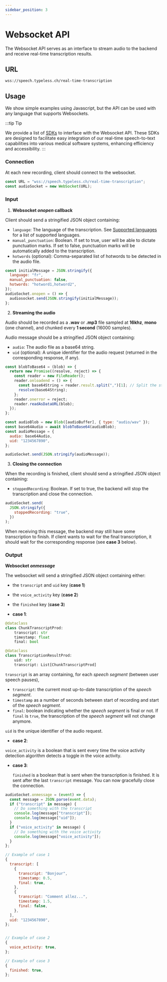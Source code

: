 ```yaml
---
sidebar_position: 3
---
```


# Websocket API

The Websocket API serves as an interface to stream audio to the backend and receive real-time transcription results.

## URL

`wss://speech.typeless.ch/real-time-transcription`

## Usage

We show simple examples using Javascript, but the API can be used with any language that supports Websockets.

:::tip Tip

We provide a list of [SDKs](/docs/category/websocket-sdks/) to interface with the Websocket API. These SDKs are designed to facilitate easy integration of our real-time speech-to-text capabilities into various medical software systems, enhancing efficiency and accessibility.
:::

### Connection

At each new recording, client should connect to the websocket.

```javascript
const URL = "wss://speech.typeless.ch/real-time-transcription";
const audioSocket = new WebSocket(URL);
```

### Input

1. **Websocket _onopen_ callback**

Client should send a stringified JSON object containing:

- `language`: The language of the transcription. See [Supported languages](/docs/stt/languages) for a list of supported languages.
- `manual_punctuation`: Boolean. If set to true, user will be able to dictate punctuation marks. If set to false, punctuation marks will be automatically added to the transcription.
- `hotwords` (optional): Comma-separated list of hotwords to be detected in the audio file.

```javascript
const initialMessage = JSON.stringify({
  language: "fr",
  manual_punctuation: false,
  hotwords: "hotword1,hotword2",
});
audioSocket.onopen = () => {
  audiosocket.send(JSON.stringify(initialMessage));
};
```

2. **Streaming the audio**

Audio should be recorded as a **.wav** or **.mp3** file sampled at **16khz**, **mono** (one channel), and chunked every **1 second** (16000 samples).

Audio message should be a stringified JSON object containing:

- `audio`: The audio file as a base64 string.
- `uid` (optional): A unique identifier for the audio request (returned in the corresponding response, if any).

```javascript
const blobToBase64 = (blob) => {
  return new Promise((resolve, reject) => {
    const reader = new FileReader();
    reader.onloadend = () => {
      const base64String = reader.result.split(",")[1]; // Split the string on ',' and get the second part
      resolve(base64String);
    };
    reader.onerror = reject;
    reader.readAsDataURL(blob);
  });
};

const audioBlob = new Blob([audioBuffer], { type: "audio/wav" });
const base64Audio = await blobToBase64(audioBlob);
const audioMessage = {
  audio: base64Audio,
  uid: "1234567890",
};

audioSocket.send(JSON.stringify(audioMessage));
```

3. **Closing the connection**

When the recording is finished, client should send a stringified JSON object containing:

- `stoppedRecording`: Boolean. If set to true, the backend will stop the transcription and close the connection.

```javascript
audioSocket.send(
  JSON.stringify({
    stoppedRecording: "true",
  })
);
```

When receiving this message, the backend may still have some transcription to finish. If client wants to wait for the final transcription, it should wait for the corresponding response (see **case 3** below).

### Output

**Websocket _onmessage_**

The websocket will send a stringified JSON object containing either:

- the `transcript` and `uid` key (**case 1**)
- the `voice_activity` key (**case 2**)
- the `finished` key (**case 3**)

- **case 1**:

```python
@dataclass
class ChunkTranscriptProd:
    transcript: str
    timestamp: float
    final: bool

@dataclass
class TranscriptionResultProd:
    uid: str
    transcript: List[ChunkTranscriptProd]

```

`transcript` is an array containing, for each _speech segment_ (between user speech pauses),

- `transcript`: the current most up-to-date transcription of the _speech segment_.
- `timestamp` as a number of seconds between start of recording and start of the _speech segment_.
- `final`: boolean indicating whether the _speech segment_ is final or not. If `final` is `true`, the transcription of the _speech segment_ will not change anymore.

`uid` is the unique identifier of the audio request.

- **case 2**:

`voice_activity` is a boolean that is sent every time the voice activity detection algorithm detects a toggle in the voice activity.

- **case 3**:

  `finished` is a boolean that is sent when the transcription is finished. It is sent after the last `transcript` message. You can now gracefully close the connection.

```javascript
audioSocket.onmessage = (event) => {
  const message = JSON.parse(event.data);
  if ("transcript" in message) {
    // Do something with the transcript
    console.log(message["transcript"]);
    console.log(message["uid"]);
  }
  if ("voice_activity" in message) {
    // Do something with the voice activity
    console.log(message["voice_activity"]);
  }
};

// Example of case 1
{
  transcript: [
    {
      transcript: "Bonjour",
      timestamp: 0.5,
      final: true,
    },
    {
      transcript: "Comment allez...",
      timestamp: 1.5,
      final: false,
    },
  ],
  uid: "1234567890",
};


// Example of case 2
{
  voice_activity: true,
};

// Example of case 3
{
  finished: true,
};
```

```

```
